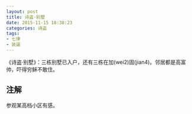 ```yaml
---
layout: post
title: 诗盗·别墅
date: 2015-11-15 18:38:23
categories: 诗盗
tags:
- 七律
- 装逼
---
```

《诗盗·别墅》：三栋别墅已入户，还有三栋在加(wei2)固(jian4)。邻居都是高富帅，吓得穷稣不敢住。

## 注解
参观某高档小区有感。
